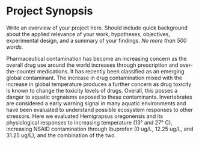 # Project Synopsis

Write an overview of your project here. Should include quick background about the applied relevance of your work, hypotheses, objectives, experimental design, and a summary of your findings. *No more than 500 words.*

Pharmaceutical contamination has become an increasing concern as the overall drug use around the world increases through prescription and over-the-counter medications. It has recently been classified as an emerging global contaminant. The increase in drug contamination mixed with the increase in global temperature produces a further concern as drug toxicity is known to change the toxicity levels of drugs. Overall, this posses a danger to aquatic orgnaisms exposed to these contaminants. Invertebrates are considered a early warning signal in many aquatic environments and have been evaluated to understand possible ecosystem responses to other stressors. Here we evaluated Hemigrapsus oregonensis and its physiological responses to increasing temperature (13° and 27° C), increasing NSAID contamination through Ibuprofen (0 ug/L, 12.25 ug/L, and 31.25 ug/L), and the combination of the two.

